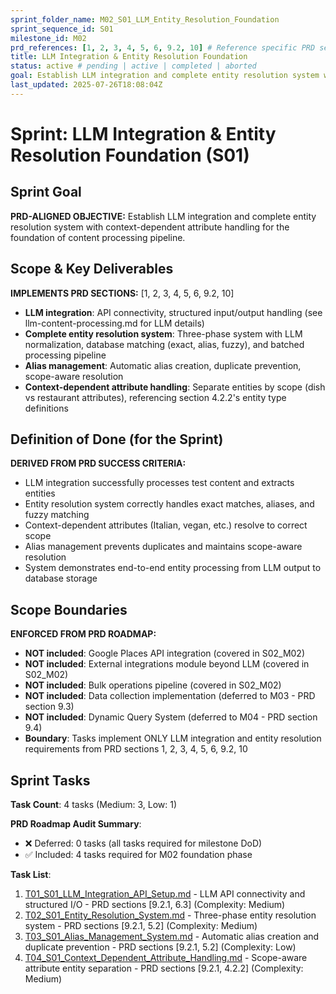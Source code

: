 ```yaml
---
sprint_folder_name: M02_S01_LLM_Entity_Resolution_Foundation
sprint_sequence_id: S01
milestone_id: M02
prd_references: [1, 2, 3, 4, 5, 6, 9.2, 10] # Reference specific PRD sections
title: LLM Integration & Entity Resolution Foundation
status: active # pending | active | completed | aborted
goal: Establish LLM integration and complete entity resolution system with context-dependent attribute handling for the foundation of content processing pipeline.
last_updated: 2025-07-26T18:08:04Z
---
```


# Sprint: LLM Integration & Entity Resolution Foundation (S01)

## Sprint Goal

**PRD-ALIGNED OBJECTIVE:** Establish LLM integration and complete entity resolution system with context-dependent attribute handling for the foundation of content processing pipeline.

## Scope & Key Deliverables

**IMPLEMENTS PRD SECTIONS:** [1, 2, 3, 4, 5, 6, 9.2, 10]

- **LLM integration**: API connectivity, structured input/output handling (see llm-content-processing.md for LLM details)
- **Complete entity resolution system**: Three-phase system with LLM normalization, database matching (exact, alias, fuzzy), and batched processing pipeline
- **Alias management**: Automatic alias creation, duplicate prevention, scope-aware resolution
- **Context-dependent attribute handling**: Separate entities by scope (dish vs restaurant attributes), referencing section 4.2.2's entity type definitions

## Definition of Done (for the Sprint)

**DERIVED FROM PRD SUCCESS CRITERIA:**

- LLM integration successfully processes test content and extracts entities
- Entity resolution system correctly handles exact matches, aliases, and fuzzy matching
- Context-dependent attributes (Italian, vegan, etc.) resolve to correct scope
- Alias management prevents duplicates and maintains scope-aware resolution
- System demonstrates end-to-end entity processing from LLM output to database storage

## Scope Boundaries

**ENFORCED FROM PRD ROADMAP:**

- **NOT included**: Google Places API integration (covered in S02_M02)
- **NOT included**: External integrations module beyond LLM (covered in S02_M02)
- **NOT included**: Bulk operations pipeline (covered in S02_M02)
- **NOT included**: Data collection implementation (deferred to M03 - PRD section 9.3)
- **NOT included**: Dynamic Query System (deferred to M04 - PRD section 9.4)
- **Boundary**: Tasks implement ONLY LLM integration and entity resolution requirements from PRD sections 1, 2, 3, 4, 5, 6, 9.2, 10

## Sprint Tasks

**Task Count**: 4 tasks (Medium: 3, Low: 1)

**PRD Roadmap Audit Summary**:
- ❌ Deferred: 0 tasks (all tasks required for milestone DoD)
- ✅ Included: 4 tasks required for M02 foundation phase

**Task List**:
1. [T01_S01_LLM_Integration_API_Setup.md](./T01_S01_LLM_Integration_API_Setup.md) - LLM API connectivity and structured I/O - PRD sections [9.2.1, 6.3] (Complexity: Medium)
2. [T02_S01_Entity_Resolution_System.md](./T02_S01_Entity_Resolution_System.md) - Three-phase entity resolution system - PRD sections [9.2.1, 5.2] (Complexity: Medium) 
3. [T03_S01_Alias_Management_System.md](./T03_S01_Alias_Management_System.md) - Automatic alias creation and duplicate prevention - PRD sections [9.2.1, 5.2] (Complexity: Low)
4. [T04_S01_Context_Dependent_Attribute_Handling.md](./T04_S01_Context_Dependent_Attribute_Handling.md) - Scope-aware attribute entity separation - PRD sections [9.2.1, 4.2.2] (Complexity: Medium)
